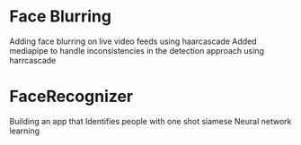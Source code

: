 # Face Blurring
Adding face blurring on live video feeds using haarcascade
Added mediapipe to handle inconsistencies in the detection approach using harrcascade

# FaceRecognizer
Building an app that Identifies people with one shot siamese Neural network learning 
